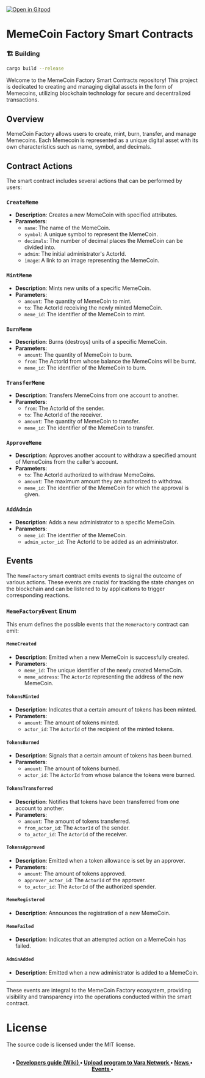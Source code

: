 [![Open in Gitpod](https://img.shields.io/badge/Open_in-Gitpod-white?logo=gitpod)]( https://gitpod.io/new/#https://github.com/A-mont/MemeFactoryPortalContracts.git)

# MemeCoin Factory Smart Contracts

### 🏗️ Building

```sh
cargo build --release
```

Welcome to the MemeCoin Factory Smart Contracts repository! This project is dedicated to creating and managing digital assets in the form of Memecoins, utilizing blockchain technology for secure and decentralized transactions.

## Overview

MemeCoin Factory allows users to create, mint, burn, transfer, and manage Memecoins. Each Memecoin is represented as a unique digital asset with its own characteristics such as name, symbol, and decimals.

## Contract Actions

The smart contract includes several actions that can be performed by users:

### `CreateMeme`

- **Description**: Creates a new MemeCoin with specified attributes.
- **Parameters**:
  - `name`: The name of the MemeCoin.
  - `symbol`: A unique symbol to represent the MemeCoin.
  - `decimals`: The number of decimal places the MemeCoin can be divided into.
  - `admin`: The initial administrator's ActorId.
  - `image`: A link to an image representing the MemeCoin.

### `MintMeme`

- **Description**: Mints new units of a specific MemeCoin.
- **Parameters**:
  - `amount`: The quantity of MemeCoin to mint.
  - `to`: The ActorId receiving the newly minted MemeCoin.
  - `meme_id`: The identifier of the MemeCoin to mint.

### `BurnMeme`

- **Description**: Burns (destroys) units of a specific MemeCoin.
- **Parameters**:
  - `amount`: The quantity of MemeCoin to burn.
  - `from`: The ActorId from whose balance the MemeCoins will be burnt.
  - `meme_id`: The identifier of the MemeCoin to burn.

### `TransferMeme`

- **Description**: Transfers MemeCoins from one account to another.
- **Parameters**:
  - `from`: The ActorId of the sender.
  - `to`: The ActorId of the receiver.
  - `amount`: The quantity of MemeCoin to transfer.
  - `meme_id`: The identifier of the MemeCoin to transfer.

### `ApproveMeme`

- **Description**: Approves another account to withdraw a specified amount of MemeCoins from the caller's account.
- **Parameters**:
  - `to`: The ActorId authorized to withdraw MemeCoins.
  - `amount`: The maximum amount they are authorized to withdraw.
  - `meme_id`: The identifier of the MemeCoin for which the approval is given.

### `AddAdmin`

- **Description**: Adds a new administrator to a specific MemeCoin.
- **Parameters**:
  - `meme_id`: The identifier of the MemeCoin.
  - `admin_actor_id`: The ActorId to be added as an administrator.

## Events

The `MemeFactory` smart contract emits events to signal the outcome of various actions. These events are crucial for tracking the state changes on the blockchain and can be listened to by applications to trigger corresponding reactions.

### `MemeFactoryEvent` Enum

This enum defines the possible events that the `MemeFactory` contract can emit:

#### `MemeCreated`

- **Description**: Emitted when a new MemeCoin is successfully created.
- **Parameters**:
  - `meme_id`: The unique identifier of the newly created MemeCoin.
  - `meme_address`: The `ActorId` representing the address of the new MemeCoin.

#### `TokensMinted`

- **Description**: Indicates that a certain amount of tokens has been minted.
- **Parameters**:
  - `amount`: The amount of tokens minted.
  - `actor_id`: The `ActorId` of the recipient of the minted tokens.

#### `TokensBurned`

- **Description**: Signals that a certain amount of tokens has been burned.
- **Parameters**:
  - `amount`: The amount of tokens burned.
  - `actor_id`: The `ActorId` from whose balance the tokens were burned.

#### `TokensTransferred`

- **Description**: Notifies that tokens have been transferred from one account to another.
- **Parameters**:
  - `amount`: The amount of tokens transferred.
  - `from_actor_id`: The `ActorId` of the sender.
  - `to_actor_id`: The `ActorId` of the receiver.

#### `TokensApproved`

- **Description**: Emitted when a token allowance is set by an approver.
- **Parameters**:
  - `amount`: The amount of tokens approved.
  - `approver_actor_id`: The `ActorId` of the approver.
  - `to_actor_id`: The `ActorId` of the authorized spender.

#### `MemeRegistered`

- **Description**: Announces the registration of a new MemeCoin.

#### `MemeFailed`

- **Description**: Indicates that an attempted action on a MemeCoin has failed.

#### `AdminAdded`

- **Description**: Emitted when a new administrator is added to a MemeCoin.

---

These events are integral to the MemeCoin Factory ecosystem, providing visibility and transparency into the operations conducted within the smart contract.


# License

The source code is licensed under the MIT license.

##

<h4>
<p align="center" nowrap>
 •
    <a href="https://wiki.gear-tech.io/" nowrap>
       Developers guide (Wiki)
    </a> •
    <a href="https://idea.gear-tech.io/">
      Upload program to Vara Network
    </a> •
        <a href="https://vara-network.io/news">
      News
    </a> •
    <a href="https://vara-network.io/events">
      Events
    </a> •
</p>
</h4>